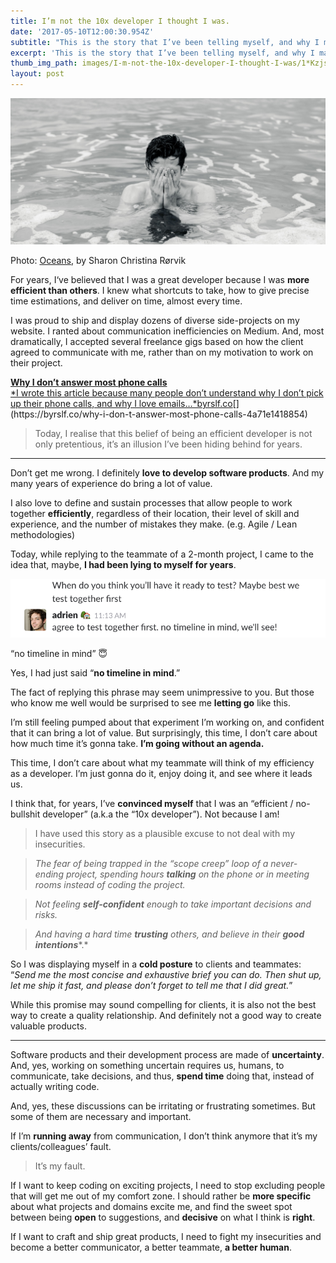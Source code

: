 ```yaml
---
title: I’m not the 10x developer I thought I was.
date: '2017-05-10T12:00:30.954Z'
subtitle: "This is the story that I’ve been telling myself, and why I made up that\_lie."
excerpt: 'This is the story that I’ve been telling myself, and why I made up that lie.'
thumb_img_path: images/I-m-not-the-10x-developer-I-thought-I-was/1*KzjsFgBZWYWfz3qU37vDZQ.jpeg
layout: post
---
```

![](/images/I-m-not-the-10x-developer-I-thought-I-was/1*KzjsFgBZWYWfz3qU37vDZQ.jpeg)

<figcaption>Photo: <a href="https://unsplash.com/photos/-CgEmYm7X64" data-href="https://unsplash.com/photos/-CgEmYm7X64" class="markup--anchor markup--figure-anchor" rel="noopener" target="_blank">Oceans</a>, by Sharon Christina Rørvik</figcaption>

For years, I‘ve believed that I was a great developer because I was **more efficient than others**. I knew what shortcuts to take, how to give precise time estimations, and deliver on time, almost every time.

I was proud to ship and display dozens of diverse side-projects on my website. I ranted about communication inefficiencies on Medium. And, most dramatically, I accepted several freelance gigs based on how the client agreed to communicate with me, rather than on my motivation to work on their project.

[**Why I don’t answer most phone calls**  
*I wrote this article because many people don’t understand why I don’t pick up their phone calls, and why I love emails…*byrslf.co](https://byrslf.co/why-i-don-t-answer-most-phone-calls-4a71e1418854 "https://byrslf.co/why-i-don-t-answer-most-phone-calls-4a71e1418854")[](https://byrslf.co/why-i-don-t-answer-most-phone-calls-4a71e1418854)

> Today, I realise that this belief of being an efficient developer is not only pretentious, it’s an illusion I’ve been hiding behind for years.

* * *

Don’t get me wrong. I definitely **love to develop software products**. And my many years of experience do bring a lot of value.

I also love to define and sustain processes that allow people to work together **efficiently**, regardless of their location, their level of skill and experience, and the number of mistakes they make. (e.g. Agile / Lean methodologies)

Today, while replying to the teammate of a 2-month project, I came to the idea that, maybe, **I had been lying to myself for years**.

![](/images/I-m-not-the-10x-developer-I-thought-I-was/1*Qsm3QXsJy6fJ7MDeaszmbg.png)

<figcaption>“no timeline in mind”&nbsp;😇</figcaption>

Yes, I had just said “**no timeline in mind**.”

The fact of replying this phrase may seem unimpressive to you. But those who know me well would be surprised to see me **letting go** like this.

I’m still feeling pumped about that experiment I’m working on, and confident that it can bring a lot of value. But surprisingly, this time, I don’t care about how much time it’s gonna take. **I’m going without an agenda.**

This time, I don’t care about what my teammate will think of my efficiency as a developer. I’m just gonna do it, enjoy doing it, and see where it leads us.

I think that, for years, I’ve **convinced myself** that I was an “efficient / no-bullshit developer” (a.k.a the “10x developer”). Not because I am!

> I have used this story as a plausible excuse to not deal with my insecurities.

> *The fear of being trapped in the “scope creep” loop of a never-ending project, spending hours* ***talking*** *on the phone or in meeting rooms instead of coding the project.*

> *Not feeling* ***self-confident*** *enough to take important decisions and risks.*

> *And having a hard time* ***trusting*** *others, and believe in their* ***good intentions****.*

So I was displaying myself in a **cold posture** to clients and teammates: “*Send me the most concise and exhaustive brief you can do. Then shut up, let me ship it fast, and please don’t forget to tell me that I did great.*”

While this promise may sound compelling for clients, it is also not the best way to create a quality relationship. And definitely not a good way to create valuable products.

* * *

Software products and their development process are made of **uncertainty**. And, yes, working on something uncertain requires us, humans, to communicate, take decisions, and thus, **spend time** doing that, instead of actually writing code.

And, yes, these discussions can be irritating or frustrating sometimes. But some of them are necessary and important.

If I’m **running away** from communication, I don’t think anymore that it’s my clients/colleagues’ fault.

> It’s my fault.

If I want to keep coding on exciting projects, I need to stop excluding people that will get me out of my comfort zone. I should rather be **more specific** about what projects and domains excite me, and find the sweet spot between being **open** to suggestions, and **decisive** on what I think is **right**.

If I want to craft and ship great products, I need to fight my insecurities and become a better communicator, a better teammate, **a better human**.
